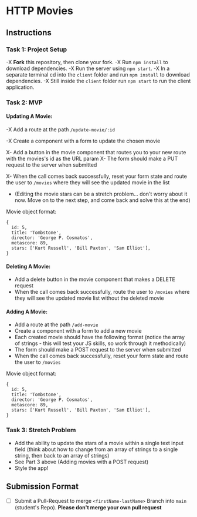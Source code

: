 # HTTP Movies

## Instructions

### Task 1: Project Setup

-X **Fork** this repository, then clone your fork.
-X Run `npm install` to download dependencies.
-X Run the server using `npm start`.
-X In a separate terminal cd into the `client` folder and run `npm install` to download dependencies.
-X Still inside the `client` folder run `npm start` to run the client application.

### Task 2: MVP

#### Updating A Movie:

-X Add a route at the path `/update-movie/:id`

-X Create a component with a form to update the chosen movie

X- Add a button in the movie component that routes you to your new route with the movies's id as the URL param
X- The form should make a PUT request to the server when submitted

X- When the call comes back successfully, reset your form state and route the user to `/movies` where they will see the updated movie in the list

- (Editing the movie stars can be a stretch problem... don't worry about it now. Move on to the next step, and come back and solve this at the end)

Movie object format:

```
{
  id: 5,
  title: 'Tombstone',
  director: 'George P. Cosmatos',
  metascore: 89,
  stars: ['Kurt Russell', 'Bill Paxton', 'Sam Elliot'],
}
```

#### Deleting A Movie:

- Add a delete button in the movie component that makes a DELETE request
- When the call comes back successfully, route the user to `/movies` where they will see the updated movie list without the deleted movie

#### Adding A Movie:

- Add a route at the path `/add-movie`
- Create a component with a form to add a new movie
- Each created movie should have the following format (notice the array of strings - this will test your JS skills, so work through it methodically)
- The form should make a POST request to the server when submitted
- When the call comes back successfully, reset your form state and route the user to `/movies`

Movie object format:

```
{
  id: 5,
  title: 'Tombstone',
  director: 'George P. Cosmatos',
  metascore: 89,
  stars: ['Kurt Russell', 'Bill Paxton', 'Sam Elliot'],
}
```

### Task 3: Stretch Problem

- Add the ability to update the stars of a movie within a single text input field (think about how to change from an array of strings to a single string, then back to an array of strings)
- See Part 3 above (Adding movies with a POST request)
- Style the app!

## Submission Format

- [ ] Submit a Pull-Request to merge `<firstName-lastName>` Branch into `main` (student's Repo). **Please don't merge your own pull request**

